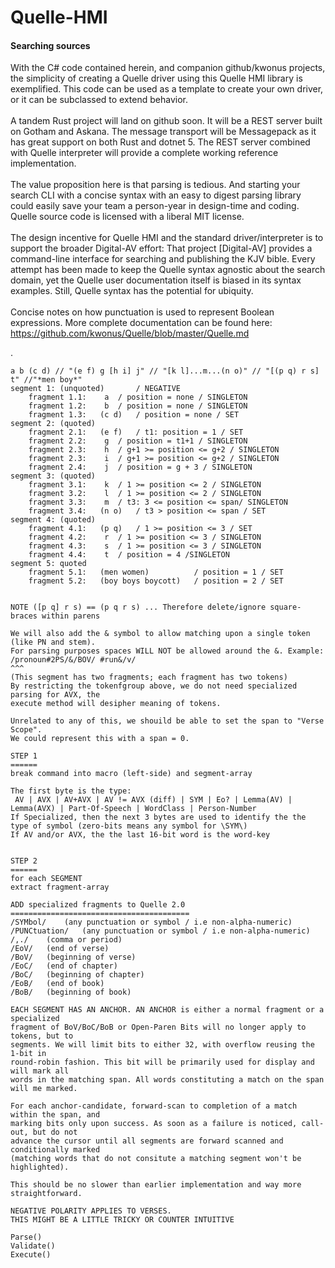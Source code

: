 # Quelle-HMI

#### Searching sources

With the C# code contained herein, and companion github/kwonus projects, the
simplicity of creating a Quelle driver using this Quelle HMI library is exemplified.
This code can be used as a template to create your own driver, or it can be subclassed
to extend behavior.
<br/></br>
A tandem Rust project will land on github soon.  It will be a REST server built on Gotham and Askana.
The message transport will be Messagepack as it has great support on both Rust and dotnet 5.  The REST server
combined with Quelle interpreter will provide a complete working  reference implementation.
<br/></br>
The value proposition here is that parsing is tedious. And starting your search CLI with a concise syntax
with an easy to digest parsing library could easily save your team a person-year in design-time and coding.
Quelle source code is licensed with a liberal MIT license.
<br/></br>
The design incentive for Quelle HMI and the standard driver/interpreter is to support the broader Digital-AV
effort: That project [Digital-AV] provides a command-line interface for searching and publishing the KJV bible.
Every attempt has been made to keep the Quelle syntax agnostic about the search domain, yet the Quelle
user documentation itself is biased in its syntax examples. Still, Quelle syntax has the potential for ubiquity.
<br/></br>
Concise notes on how punctuation is used to represent Boolean expressions.  More complete documentation can be found 
here:</br> https://github.com/kwonus/Quelle/blob/master/Quelle.md

.

```
a b (c d) // "(e f) g [h i] j" // "[k l]...m...(n o)" // "[(p q) r s] t" //"*men boy*"
segment 1: (unquoted)		/ NEGATIVE
	fragment 1.1:	 a 	/ position = none / SINGLETON
	fragment 1.2:	 b 	/ position = none / SINGLETON
	fragment 1.3:	(c d) 	/ position = none / SET
segment 2: (quoted)
	fragment 2.1:	(e f) 	/ t1: position = 1 / SET
	fragment 2.2:	 g 	/ position = t1+1 / SINGLETON
	fragment 2.3:	 h 	/ g+1 >= position <= g+2 / SINGLETON
	fragment 2.3:	 i 	/ g+1 >= position <= g+2 / SINGLETON
	fragment 2.4:	 j 	/ position = g + 3 / SINGLETON
segment 3: (quoted)
	fragment 3.1:	 k 	/ 1 >= position <= 2 / SINGLETON
	fragment 3.2:	 l 	/ 1 >= position <= 2 / SINGLETON
	fragment 3.3:	 m 	/ t3: 3 <= position <= span/ SINGLETON
	fragment 3.4:	(n o) 	/ t3 > position <= span / SET
segment 4: (quoted)
	fragment 4.1:	(p q)	/ 1 >= position <= 3 / SET
	fragment 4.2:	 r 	/ 1 >= position <= 3 / SINGLETON
	fragment 4.3:	 s 	/ 1 >= position <= 3 / SINGLETON
	fragment 4.4:	 t 	/ position = 4 /SINGLETON
segment 5: quoted
	fragment 5.1:	(men women) 		 / position = 1 / SET
	fragment 5.2:	(boy boys boycott) 	 / position = 2 / SET


NOTE ([p q] r s) == (p q r s) ... Therefore delete/ignore square-braces within parens

We will also add the & symbol to allow matching upon a single token (like PN and stem).
For parsing purposes spaces WILL NOT be allowed around the &. Example:
/pronoun#2PS/&/BOV/ #run&/v/
^^^
(This segment has two fragments; each fragment has two tokens)
By restricting the tokenfgroup above, we do not need specialized parsing for AVX, the
execute method will desipher meaning of tokens.

Unrelated to any of this, we shouild be able to set the span to "Verse Scope".
We could represent this with a span = 0.

STEP 1
======
break command into macro (left-side) and segment-array

The first byte is the type:
 AV | AVX | AV+AVX | AV != AVX (diff) | SYM | Eo? | Lemma(AV) | Lemma(AVX) | Part-Of-Speech | WordClass | Person-Number
If Specialized, then the next 3 bytes are used to identify the the type of symbol (zero-bits means any symbol for \SYM\)
If AV and/or AVX, the the last 16-bit word is the word-key


STEP 2
======
for each SEGMENT
extract fragment-array

ADD specialized fragments to Quelle 2.0
========================================
/SYMbol/	(any punctuation or symbol / i.e non-alpha-numeric)
/PUNCtuation/	(any punctuation or symbol / i.e non-alpha-numeric)
/,./	(comma or period)
/EoV/	(end of verse)
/BoV/	(beginning of verse)
/EoC/	(end of chapter)
/BoC/	(beginning of chapter)
/EoB/	(end of book)
/BoB/	(beginning of book)

EACH SEGMENT HAS AN ANCHOR. AN ANCHOR is either a normal fragment or a specialized
fragment of BoV/BoC/BoB or Open-Paren Bits will no longer apply to tokens, but to
segments. We will limit bits to either 32, with overflow reusing the 1-bit in
round-robin fashion. This bit will be primarily used for display and will mark all
words in the matching span. All words constituting a match on the span will me marked.

For each anchor-candidate, forward-scan to completion of a match within the span, and
marking bits only upon success. As soon as a failure is noticed, call-out, but do not
advance the cursor until all segments are forward scanned and conditionally marked
(matching words that do not consitute a matching segment won't be highlighted).

This should be no slower than earlier implementation and way more straightforward.

NEGATIVE POLARITY APPLIES TO VERSES.
THIS MIGHT BE A LITTLE TRICKY OR COUNTER INTUITIVE

Parse()
Validate()
Execute()

```